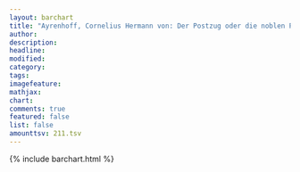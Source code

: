 ```yaml
---
layout: barchart
title: "Ayrenhoff, Cornelius Hermann von: Der Postzug oder die noblen Passionen (1769)"
author:
description:
headline:
modified:
category:
tags:
imagefeature: 
mathjax: 
chart: 
comments: true
featured: false
list: false
amounttsv: 211.tsv
---
```

{% include barchart.html %}
